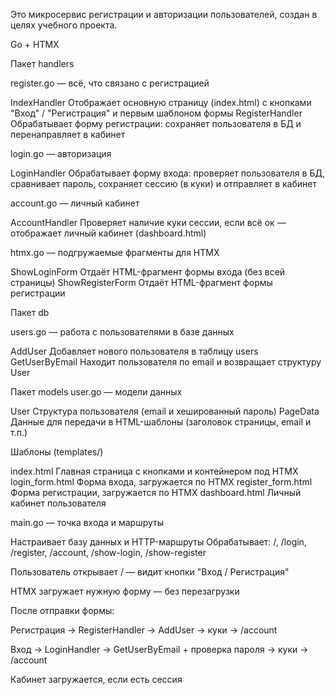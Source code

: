 
Это микросервис регистрации и авторизации пользователей,
создан в целях учебного проекта.

Go + HTMX

Пакет handlers

register.go — всё, что связано с регистрацией

IndexHandler	Отображает основную страницу (index.html) с кнопками "Вход" / "Регистрация" и первым шаблоном формы
RegisterHandler	Обрабатывает форму регистрации: сохраняет пользователя в БД и перенаправляет в кабинет

login.go — авторизация

LoginHandler	Обрабатывает форму входа: проверяет пользователя в БД, сравнивает пароль, сохраняет сессию (в куки) и отправляет в кабинет

account.go — личный кабинет

AccountHandler	Проверяет наличие куки сессии, если всё ок — отображает личный кабинет (dashboard.html)

htmx.go — подгружаемые фрагменты для HTMX

ShowLoginForm	Отдаёт HTML-фрагмент формы входа (без всей страницы)
ShowRegisterForm	Отдаёт HTML-фрагмент формы регистрации

Пакет db

users.go — работа с пользователями в базе данных

AddUser	Добавляет нового пользователя в таблицу users
GetUserByEmail	Находит пользователя по email и возвращает структуру User

Пакет models
user.go — модели данных

User	Структура пользователя (email и хешированный пароль)
PageData	Данные для передачи в HTML-шаблоны (заголовок страницы, email и т.п.)

Шаблоны (templates/)

index.html	Главная страница с кнопками и контейнером под HTMX
login_form.html	Форма входа, загружается по HTMX
register_form.html	Форма регистрации, загружается по HTMX
dashboard.html	Личный кабинет пользователя

main.go — точка входа и маршруты

Настраивает базу данных и HTTP-маршруты
Обрабатывает: /, /login, /register, /account, /show-login, /show-register

Пользователь открывает / — видит кнопки "Вход / Регистрация"

HTMX загружает нужную форму — без перезагрузки

После отправки формы:

Регистрация → RegisterHandler → AddUser → куки → /account

Вход → LoginHandler → GetUserByEmail + проверка пароля → куки → /account

Кабинет загружается, если есть сессия
